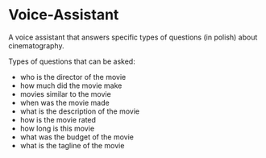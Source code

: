 # Voice-Assistant
A voice assistant that answers specific types of questions  (in polish) about cinematography.

Types of questions that can be asked:
- who is the director of the movie
- how much did the movie make
- movies similar to the movie
- when was the movie made
- what is the description of the movie
- how is the movie rated
- how long is this movie
- what was the budget of the movie
- what is the tagline of the movie
